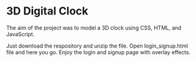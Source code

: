 # 3D Digital Clock

The aim of the project was to model a 3D clock using CSS, HTML, and JavaScript. 

Just download the respository and unzip the file.
Open login_signup.html file and here you go.
Enjoy the login and signup page with overlay effects.